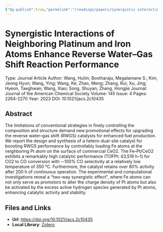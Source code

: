 ```yaml
---
{"dg-publish":true,"permalink":"/readings/papers/synergistic-interactions-of-neighboring-platinum-and-iron-atoms-enhance-reverse-water-gas-shift-reaction-performance/","tags":["paper/viewed"]}
---
```



# Synergistic Interactions of Neighboring Platinum and Iron Atoms Enhance Reverse Water–Gas Shift Reaction Performance

Type: Journal Article
Author: Wang, Huilin; Bootharaju, Megalamane S.; Kim, Jeong Hyun; Wang, Ying; Wang, Ke; Zhao, Meng; Zhang, Rui; Xu, Jing; Hyeon, Taeghwan; Wang, Xiao; Song, Shuyan; Zhang, Hongjie
Journal: Journal of the American Chemical Society
Volume: 145
Issue: 4
Pages: 2264-2270
Year: 2023
DOI: 10.1021/jacs.2c10435

## Abstract

The limitations of conventional strategies in finely controlling the composition and structure demand new promotional effects for upgrading the reverse water–gas shift (RWGS) catalysts for enhanced fuel production. We report the design and synthesis of a hetero-dual-site catalyst for boosting RWGS performance by controllably loading Fe atoms at the neighboring Pt atom on the surface of commercial CeO2. The Fe–Pt/CeO2 exhibits a remarkably high catalytic performance (TOFPt: 43,519 h–1) for CO2 to CO conversion with ∼100% CO selectivity at a relatively low temperature of 350 °C. Furthermore, the catalyst retains over 80% activity after 200 h of continuous operation. The experimental and computational investigations reveal a “two-way synergistic effect”, where Fe atoms can not only serve as promotors to alter the charge density of Pt atoms but also be activated by the excess active hydrogen species generated by Pt atoms, enhancing catalytic activity and stability.

## Files and Links

- **Url**: https://doi.org/10.1021/jacs.2c10435
- **Local Library**: [Zotero](zotero://select/library/items/MASV7X98)
